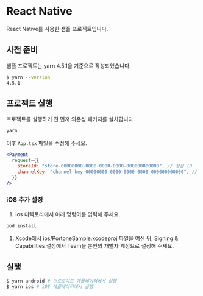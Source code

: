 # React Native

React Native를 사용한 샘플 프로젝트입니다.

## 사전 준비

샘플 프로젝트는 yarn 4.5.1을 기준으로 작성되었습니다.

```bash
$ yarn --version
4.5.1
```

## 프로젝트 실행

프로젝트를 실행하기 전 먼저 의존성 패키지를 설치합니다.

```bash
yarn
```

이후 `App.tsx` 파일을 수정해 주세요.

```jsx
<Payment
  request={{
    storeId: "store-00000000-0000-0000-0000-000000000000", // 상점 ID
    channelKey: "channel-key-00000000-0000-0000-0000-000000000000", // 채널키
  }}
/>
```

### iOS 추가 설정

1. ios 디렉토리에서 아래 명령어를 입력해 주세요.

```bash
pod install
```

1. Xcode에서 ios/PortoneSample.xcodeproj 파일을 여신 뒤, Signing & Capabilities 설정에서 Team을 본인의 개발자 계정으로 설정해 주세요.

## 실행

```bash
$ yarn android # 안드로이드 에뮬레이터에서 실행
$ yarn ios # iOS 에뮬레이터에서 실행
```
